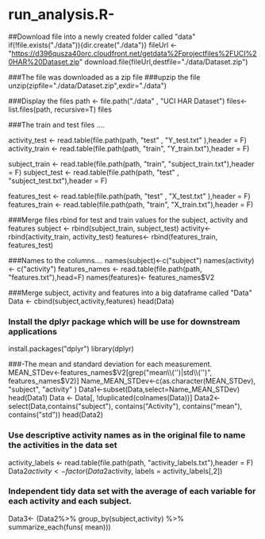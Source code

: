# run_analysis.R-

##Download file into a newly created folder called "data"
if(!file.exists("./data")){dir.create("./data")}
fileUrl <- "https://d396qusza40orc.cloudfront.net/getdata%2Fprojectfiles%2FUCI%20HAR%20Dataset.zip"
download.file(fileUrl,destfile="./data/Dataset.zip")

###The file was downloaded as a zip file
###upzip the file
unzip(zipfile="./data/Dataset.zip",exdir="./data")

###Display the files
path <- file.path("./data" , "UCI HAR Dataset")
files<-list.files(path, recursive=T)
files

###The train and test files ....

activity_test  <- read.table(file.path(path, "test" , "Y_test.txt" ),header = F)
activity_train <- read.table(file.path(path, "train", "Y_train.txt"),header = F)

subject_train <- read.table(file.path(path, "train", "subject_train.txt"),header = F)
subject_test  <- read.table(file.path(path, "test" , "subject_test.txt"),header = F)

features_test  <- read.table(file.path(path, "test" , "X_test.txt" ),header = F)
features_train <- read.table(file.path(path, "train", "X_train.txt"),header = F)


###Merge files rbind for test and train values for the subject, activity and features
subject <- rbind(subject_train, subject_test)
activity<- rbind(activity_train, activity_test)
features<- rbind(features_train, features_test)

###Names to the columns....
names(subject)<-c("subject")
names(activity)<- c("activity")
features_names <- read.table(file.path(path, "features.txt"),head=F)
names(features)<- features_names$V2

###Merge subject, activity and features into a big dataframe called "Data"
Data <- cbind(subject,activity,features)
head(Data)

### Install the dplyr package which will be use for downstream applications
install.packages("dplyr")
library(dplyr)

###-The mean and standard deviation for each measurement.
MEAN_STDev<-features_names$V2[grep("mean\\('')|std\\('')", features_names$V2)]
Name_MEAN_STDev<-c(as.character(MEAN_STDev), "subject", "activity" )
Data1<-subset(Data,select=Name_MEAN_STDev)
head(Data1)
Data <- Data[, !duplicated(colnames(Data))]
Data2<- select(Data,contains("subject"), contains("Activity"), contains("mean"), contains("std"))
head(Data2)

### Use descriptive activity names as in the original file to name the activities in the data set
activity_labels <- read.table(file.path(path, "activity_labels.txt"),header = F)
Data2$activity<- factor(Data2$activity, labels = activity_labels[,2])


### Independent tidy data set with the average of each variable for each activity and each subject.
Data3<- (Data2%>% group_by(subject,activity) %>% summarize_each(funs( mean)))




